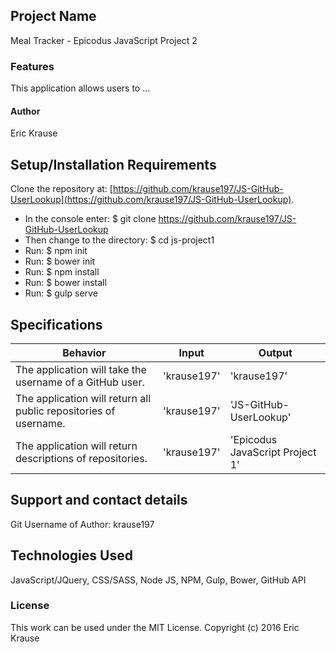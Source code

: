 ## Project Name
Meal Tracker - Epicodus JavaScript Project 2

### Features
This application allows users to ...  

#### Author
Eric Krause


## Setup/Installation Requirements
 Clone the repository at: [https://github.com/krause197/JS-GitHub-UserLookup](https://github.com/krause197/JS-GitHub-UserLookup).
* In the console enter: $ git clone https://github.com/krause197/JS-GitHub-UserLookup
* Then change to the directory: $ cd js-project1
* Run: $ npm init
* Run: $ bower init
* Run: $ npm install
* Run: $ bower install
* Run: $ gulp serve




## Specifications

|Behavior|Input|Output|
|---|---|---|
|The application will take the username of a GitHub user.| 'krause197' | 'krause197' |
|The application will return all public repositories of username. | 'krause197' | 'JS-GitHub-UserLookup' |
|The application will return descriptions of repositories. | 'krause197' | 'Epicodus JavaScript Project 1' |


## Support and contact details

Git Username of Author: krause197

## Technologies Used

JavaScript/JQuery, CSS/SASS, Node JS, NPM, Gulp, Bower, GitHub API

### License

This work can be used under the MIT License.
Copyright (c) 2016 Eric Krause

